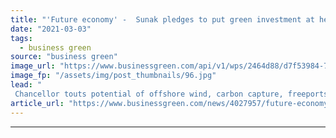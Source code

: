 ```yaml
---
title: "'Future economy' -  Sunak pledges to put green investment at heart of economic recovery"
date: "2021-03-03"
tags: 
  - business green
source: "business green"
image_url: "https://www.businessgreen.com/api/v1/wps/2464d88/d7f53984-7a09-48e4-a14d-e22c5f2cac28/8/SUNAK-Rishi-Budget-2021-C-Victoria-Jones-PA-Wire-PA-Images-WEB-185x114.jpg"
image_fp: "/assets/img/post_thumbnails/96.jpg"
lead: "
 Chancellor touts potential of offshore wind, carbon capture, freeports, and green finance, but freezes fuel duty and leaves questions over energy efficiency and electric vehicle infrastructure unanswered ..."
article_url: "https://www.businessgreen.com/news/4027957/future-economy-sunak-pledges-green-investment-heart-economic-recovery"
---
```


---
